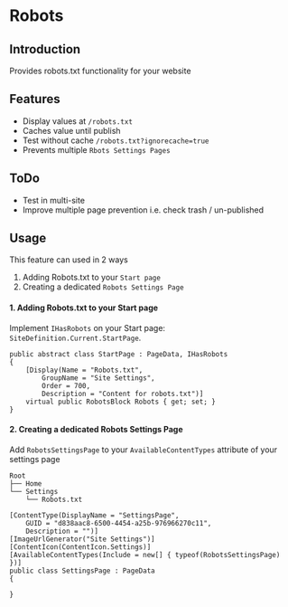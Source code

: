 ﻿# Robots

## Introduction

Provides robots.txt functionality for your website

## Features
- Display values at `/robots.txt`
- Caches value until publish
- Test without cache `/robots.txt?ignorecache=true`
- Prevents multiple `Rbots Settings Pages`


## ToDo
- Test in multi-site
- Improve multiple page prevention i.e. check trash / un-published

## Usage

This feature can used in 2 ways
1. Adding Robots.txt to your `Start page`
2. Creating a dedicated `Robots Settings Page`

#### 1. Adding Robots.txt to your Start page

Implement `IHasRobots` on your Start page: `SiteDefinition.Current.StartPage`. 

```
public abstract class StartPage : PageData, IHasRobots
{
    [Display(Name = "Robots.txt",
        GroupName = "Site Settings",
        Order = 700,
        Description = "Content for robots.txt")]
    virtual public RobotsBlock Robots { get; set; }
}
```

#### 2. Creating a dedicated Robots Settings Page

Add `RobotsSettingsPage` to your `AvailableContentTypes` attribute of your settings page

```
Root
├── Home
└── Settings
    └── Robots.txt
```

```
[ContentType(DisplayName = "SettingsPage", 
    GUID = "d838aac8-6500-4454-a25b-976966270c11", 
    Description = "")]
[ImageUrlGenerator("Site Settings")]
[ContentIcon(ContentIcon.Settings)]
[AvailableContentTypes(Include = new[] { typeof(RobotsSettingsPage) })]
public class SettingsPage : PageData
{
        
}
```